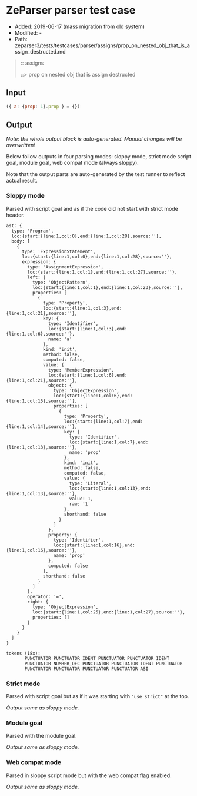 # ZeParser parser test case

- Added: 2019-06-17 (mass migration from old system)
- Modified: -
- Path: zeparser3/tests/testcases/parser/assigns/prop_on_nested_obj_that_is_assign_destructed.md

> :: assigns
>
> ::> prop on nested obj that is assign destructed

## Input

`````js
({ a: {prop: 1}.prop } = {})
`````

## Output

_Note: the whole output block is auto-generated. Manual changes will be overwritten!_

Below follow outputs in four parsing modes: sloppy mode, strict mode script goal, module goal, web compat mode (always sloppy).

Note that the output parts are auto-generated by the test runner to reflect actual result.

### Sloppy mode

Parsed with script goal and as if the code did not start with strict mode header.

`````
ast: {
  type: 'Program',
  loc:{start:{line:1,col:0},end:{line:1,col:28},source:''},
  body: [
    {
      type: 'ExpressionStatement',
      loc:{start:{line:1,col:0},end:{line:1,col:28},source:''},
      expression: {
        type: 'AssignmentExpression',
        loc:{start:{line:1,col:1},end:{line:1,col:27},source:''},
        left: {
          type: 'ObjectPattern',
          loc:{start:{line:1,col:1},end:{line:1,col:23},source:''},
          properties: [
            {
              type: 'Property',
              loc:{start:{line:1,col:3},end:{line:1,col:21},source:''},
              key: {
                type: 'Identifier',
                loc:{start:{line:1,col:3},end:{line:1,col:6},source:''},
                name: 'a'
              },
              kind: 'init',
              method: false,
              computed: false,
              value: {
                type: 'MemberExpression',
                loc:{start:{line:1,col:6},end:{line:1,col:21},source:''},
                object: {
                  type: 'ObjectExpression',
                  loc:{start:{line:1,col:6},end:{line:1,col:15},source:''},
                  properties: [
                    {
                      type: 'Property',
                      loc:{start:{line:1,col:7},end:{line:1,col:14},source:''},
                      key: {
                        type: 'Identifier',
                        loc:{start:{line:1,col:7},end:{line:1,col:13},source:''},
                        name: 'prop'
                      },
                      kind: 'init',
                      method: false,
                      computed: false,
                      value: {
                        type: 'Literal',
                        loc:{start:{line:1,col:13},end:{line:1,col:13},source:''},
                        value: 1,
                        raw: '1'
                      },
                      shorthand: false
                    }
                  ]
                },
                property: {
                  type: 'Identifier',
                  loc:{start:{line:1,col:16},end:{line:1,col:16},source:''},
                  name: 'prop'
                },
                computed: false
              },
              shorthand: false
            }
          ]
        },
        operator: '=',
        right: {
          type: 'ObjectExpression',
          loc:{start:{line:1,col:25},end:{line:1,col:27},source:''},
          properties: []
        }
      }
    }
  ]
}

tokens (18x):
       PUNCTUATOR PUNCTUATOR IDENT PUNCTUATOR PUNCTUATOR IDENT
       PUNCTUATOR NUMBER_DEC PUNCTUATOR PUNCTUATOR IDENT PUNCTUATOR
       PUNCTUATOR PUNCTUATOR PUNCTUATOR PUNCTUATOR ASI
`````

### Strict mode

Parsed with script goal but as if it was starting with `"use strict"` at the top.

_Output same as sloppy mode._

### Module goal

Parsed with the module goal.

_Output same as sloppy mode._

### Web compat mode

Parsed in sloppy script mode but with the web compat flag enabled.

_Output same as sloppy mode._
